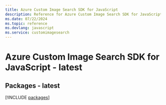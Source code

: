 ```yaml
---
title: Azure Custom Image Search SDK for JavaScript
description: Reference for Azure Custom Image Search SDK for JavaScript
ms.date: 07/22/2024
ms.topic: reference
ms.devlang: javascript
ms.service: customimagesearch
---
```

# Azure Custom Image Search SDK for JavaScript - latest
## Packages - latest
[!INCLUDE [packages](custom-image-search-index.md)]
